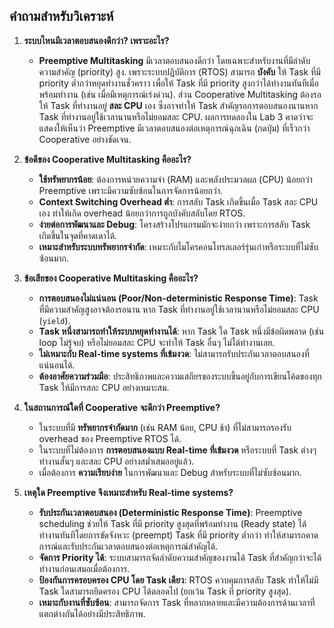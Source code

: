 ## คำถามสำหรับวิเคราะห์

1.  **ระบบไหนมีเวลาตอบสนองดีกว่า? เพราะอะไร?**
    * **Preemptive Multitasking** มีเวลาตอบสนองดีกว่า โดยเฉพาะสำหรับงานที่มีลำดับความสำคัญ (priority) สูง. เพราะระบบปฏิบัติการ (RTOS) สามารถ **บังคับ** ให้ Task ที่มี priority ต่ำกว่าหยุดทำงานชั่วคราว เพื่อให้ Task ที่มี priority สูงกว่าได้ทำงานทันทีเมื่อพร้อมทำงาน (เช่น เมื่อมีเหตุการณ์เร่งด่วน). ส่วน Cooperative Multitasking ต้องรอให้ Task ที่ทำงานอยู่ **สละ CPU** เอง ซึ่งอาจทำให้ Task สำคัญรอการตอบสนองนานหาก Task ที่ทำงานอยู่ใช้เวลานานหรือไม่ยอมสละ CPU. ผลการทดลองใน Lab 3 คาดว่าจะแสดงให้เห็นว่า Preemptive มีเวลาตอบสนองต่อเหตุการณ์ฉุกเฉิน (กดปุ่ม) ที่เร็วกว่า Cooperative อย่างชัดเจน.

2.  **ข้อดีของ Cooperative Multitasking คืออะไร?**
    * **ใช้ทรัพยากรน้อย**: ต้องการหน่วยความจำ (RAM) และพลังประมวลผล (CPU) น้อยกว่า Preemptive เพราะมีความซับซ้อนในการจัดการน้อยกว่า.
    * **Context Switching Overhead ต่ำ**: การสลับ Task เกิดขึ้นเมื่อ Task สละ CPU เอง ทำให้เกิด overhead น้อยกว่าการถูกบังคับสลับโดย RTOS.
    * **ง่ายต่อการพัฒนาและ Debug**: โครงสร้างโปรแกรมมักจะง่ายกว่า เพราะการสลับ Task เกิดขึ้นในจุดที่คาดเดาได้.
    * **เหมาะสำหรับระบบทรัพยากรจำกัด**: เหมาะกับไมโครคอนโทรลเลอร์รุ่นเก่าหรือระบบที่ไม่ซับซ้อนมาก.

3.  **ข้อเสียของ Cooperative Multitasking คืออะไร?**
    * **การตอบสนองไม่แน่นอน (Poor/Non-deterministic Response Time)**: Task ที่มีความสำคัญสูงอาจต้องรอนาน หาก Task ที่ทำงานอยู่ใช้เวลานานหรือไม่ยอมสละ CPU (`yield`).
    * **Task หนึ่งสามารถทำให้ระบบหยุดทำงานได้**: หาก Task ใด Task หนึ่งมีข้อผิดพลาด (เช่น loop ไม่รู้จบ) หรือไม่ยอมสละ CPU จะทำให้ Task อื่นๆ ไม่ได้ทำงานเลย.
    * **ไม่เหมาะกับ Real-time systems ที่เข้มงวด**: ไม่สามารถรับประกันเวลาตอบสนองที่แน่นอนได้.
    * **ต้องอาศัยความร่วมมือ**: ประสิทธิภาพและความเสถียรของระบบขึ้นอยู่กับการเขียนโค้ดของทุก Task ให้มีการสละ CPU อย่างเหมาะสม.

4.  **ในสถานการณ์ใดที่ Cooperative จะดีกว่า Preemptive?**
    * ในระบบที่มี **ทรัพยากรจำกัดมาก** (เช่น RAM น้อย, CPU ช้า) ที่ไม่สามารถรองรับ overhead ของ Preemptive RTOS ได้.
    * ในระบบที่ไม่ต้องการ **การตอบสนองแบบ Real-time ที่เข้มงวด** หรือระบบที่ Task ต่างๆ ทำงานสั้นๆ และสละ CPU อย่างสม่ำเสมออยู่แล้ว.
    * เมื่อต้องการ **ความเรียบง่าย** ในการพัฒนาและ Debug สำหรับระบบที่ไม่ซับซ้อนมาก.

5.  **เหตุใด Preemptive จึงเหมาะสำหรับ Real-time systems?**
    * **รับประกันเวลาตอบสนอง (Deterministic Response Time)**: Preemptive scheduling ช่วยให้ Task ที่มี priority สูงสุดที่พร้อมทำงาน (Ready state) ได้ทำงานทันทีโดยการขัดจังหวะ (preempt) Task ที่มี priority ต่ำกว่า ทำให้สามารถคาดการณ์และรับประกันเวลาตอบสนองต่อเหตุการณ์สำคัญได้.
    * **จัดการ Priority ได้**: ระบบสามารถจัดลำดับความสำคัญของงานได้ Task ที่สำคัญกว่าจะได้ทำงานก่อนเสมอเมื่อต้องการ.
    * **ป้องกันการครอบครอง CPU โดย Task เดียว**: RTOS ควบคุมการสลับ Task ทำให้ไม่มี Task ใดสามารถยึดครอง CPU ได้ตลอดไป (ยกเว้น Task ที่ priority สูงสุด).
    * **เหมาะกับงานที่ซับซ้อน**: สามารถจัดการ Task ที่หลากหลายและมีความต้องการด้านเวลาที่แตกต่างกันได้อย่างมีประสิทธิภาพ.
